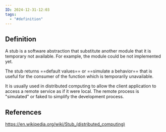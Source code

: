 ```yaml
---
ID: 2024-12-31-12:03
tags:
  - "#definition"
---
```

## Definition

A stub is a software abstraction that substitute another module that it is temporary not available. For example, the module could be not implemented yet. 

The stub returns ==default values== or ==simulate a behavior== that is useful for the consumer of the function which is temporarily unavailable.

It is usually used in distributed computing to allow the client application to access a remote service as if it were local. The remote process is "simulated" or faked to simplify the development process.

## References
https://en.wikipedia.org/wiki/Stub_(distributed_computing)